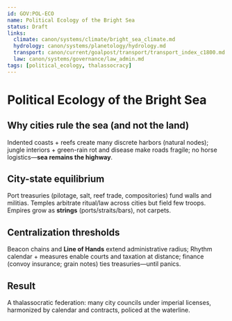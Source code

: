 ```yaml
---
id: GOV:POL-ECO
name: Political Ecology of the Bright Sea
status: Draft
links:
  climate: canon/systems/climate/bright_sea_climate.md
  hydrology: canon/systems/planetology/hydrology.md
  transport: canon/current/goalpost/transport/transport_index_c1800.md
  law: canon/systems/governance/law_admin.md
tags: [political_ecology, thalassocracy]
---
```


# Political Ecology of the Bright Sea

## Why cities rule the sea (and not the land)
Indented coasts + reefs create many discrete harbors (natural nodes); jungle interiors + green-rain rot and disease make roads fragile; no horse logistics—**sea remains the highway**.

## City-state equilibrium
Port treasuries (pilotage, salt, reef trade, compositories) fund walls and militias. Temples arbitrate ritual/law across cities but field few troops. Empires grow as **strings** (ports/straits/bars), not carpets.

## Centralization thresholds
Beacon chains and **Line of Hands** extend administrative radius; Rhythm calendar + measures enable courts and taxation at distance; finance (convoy insurance; grain notes) ties treasuries—until panics.

## Result
A thalassocratic federation: many city councils under imperial licenses, harmonized by calendar and contracts, policed at the waterline.
